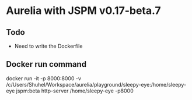 # Aurelia with JSPM v0.17-beta.7

## Todo
- Need to write the Dockerfile

## Docker run command

docker run -it -p 8000:8000 -v /c/Users/Shuhel/Workspace/aurelia/playground/sleepy-eye:/home/sleepy-eye jspm:beta  http-server /home/sleepy-eye -p8000

